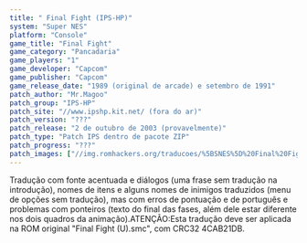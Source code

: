 ```yaml
---
title: " Final Fight (IPS-HP)"
system: "Super NES"
platform: "Console"
game_title: "Final Fight"
game_category: "Pancadaria"
game_players: "1"
game_developer: "Capcom"
game_publisher: "Capcom"
game_release_date: "1989 (original de arcade) e setembro de 1991"
patch_author: "Mr.Magoo"
patch_group: "IPS-HP"
patch_site: "//www.ipshp.kit.net/ (fora do ar)"
patch_version: "???"
patch_release: "2 de outubro de 2003 (provavelmente)"
patch_type: "Patch IPS dentro de pacote ZIP"
patch_progress: "???"
patch_images: ["//img.romhackers.org/traducoes/%5BSNES%5D%20Final%20Fight%20-%20IPS-HP%20-%201.png","//img.romhackers.org/traducoes/%5BSNES%5D%20Final%20Fight%20-%20IPS-HP%20-%202.png","//img.romhackers.org/traducoes/%5BSNES%5D%20Final%20Fight%20-%20IPS-HP%20-%203.png"]
---
```

Tradução com fonte acentuada e diálogos (uma frase sem tradução na introdução), nomes de itens e alguns nomes de inimigos traduzidos (menu de opções sem tradução), mas com erros de pontuação e de português e problemas com ponteiros (texto do final das fases, além dele estar diferente nos dois quadros da animação).ATENÇÃO:Esta tradução deve ser aplicada na ROM original "Final Fight (U).smc", com CRC32 4CAB21DB.